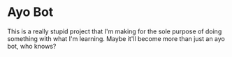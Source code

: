 # Ayo Bot

This is a really stupid project that I'm making for the sole purpose of doing something with what I'm learning. Maybe it'll become more than just an ayo bot, who knows?